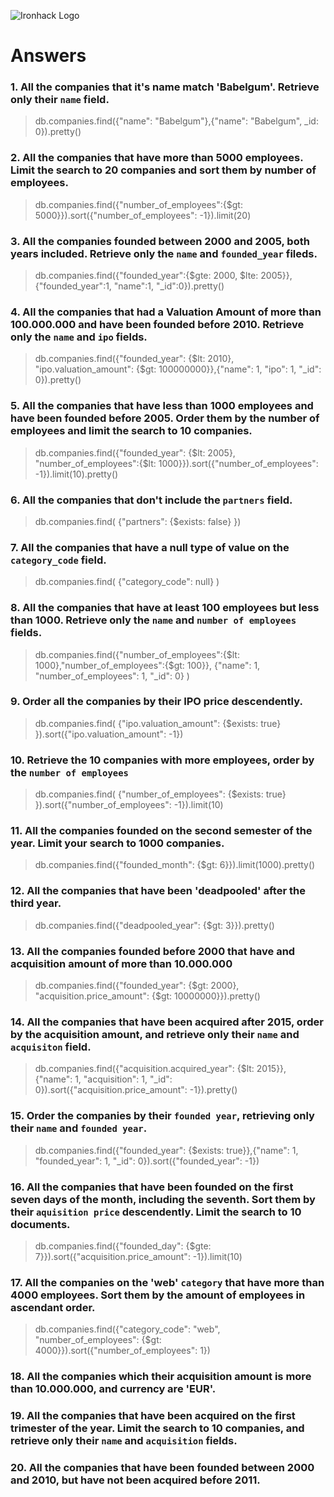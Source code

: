 ![Ironhack Logo](https://i.imgur.com/1QgrNNw.png)

# Answers

### 1. All the companies that it's name match 'Babelgum'. Retrieve only their `name` field.

>db.companies.find({"name": "Babelgum"},{"name": "Babelgum", _id: 0}).pretty()

### 2. All the companies that have more than 5000 employees. Limit the search to 20 companies and sort them by **number of employees**.

>db.companies.find({"number_of_employees":{$gt: 5000}}).sort({"number_of_employees": -1}).limit(20)

### 3. All the companies founded between 2000 and 2005, both years included. Retrieve only the `name` and `founded_year` fileds.

>db.companies.find({"founded_year":{$gte: 2000, $lte: 2005}},{"founded_year":1, "name":1, "_id":0}).pretty()

### 4. All the companies that had a Valuation Amount of more than 100.000.000 and have been founded before 2010. Retrieve only the `name` and `ipo` fields.

>db.companies.find({"founded_year": {$lt: 2010}, "ipo.valuation_amount": {$gt: 100000000}},{"name": 1, "ipo": 1, "_id": 0}).pretty()

### 5. All the companies that have less than 1000 employees and have been founded before 2005. Order them by the number of employees and limit the search to 10 companies.

>db.companies.find({"founded_year": {$lt: 2005}, "number_of_employees":{$lt: 1000}}).sort({"number_of_employees": -1}).limit(10).pretty()

### 6. All the companies that don't include the `partners` field.

>db.companies.find( {"partners": {$exists: false} })

### 7. All the companies that have a null type of value on the `category_code` field.

>db.companies.find( {"category_code": null} )

### 8. All the companies that have at least 100 employees but less than 1000. Retrieve only the `name` and `number of employees` fields.

>db.companies.find({"number_of_employees":{$lt: 1000},"number_of_employees":{$gt: 100}}, {"name": 1, "number_of_employees": 1, "_id": 0} )

### 9. Order all the companies by their IPO price descendently.

>db.companies.find( {"ipo.valuation_amount": {$exists: true} }).sort({"ipo.valuation_amount": -1})

### 10. Retrieve the 10 companies with more employees, order by the `number of employees`

>db.companies.find( {"number_of_employees": {$exists: true} }).sort({"number_of_employees": -1}).limit(10)

### 11. All the companies founded on the second semester of the year. Limit your search to 1000 companies.

>db.companies.find({"founded_month": {$gt: 6}}).limit(1000).pretty()

### 12. All the companies that have been 'deadpooled' after the third year.

>db.companies.find({"deadpooled_year": {$gt: 3}}).pretty()

### 13. All the companies founded before 2000 that have and acquisition amount of more than 10.000.000

>db.companies.find({"founded_year": {$gt: 2000}, "acquisition.price_amount": {$gt: 10000000}}).pretty()

### 14. All the companies that have been acquired after 2015, order by the acquisition amount, and retrieve only their `name` and `acquisiton` field.

>db.companies.find({"acquisition.acquired_year": {$lt: 2015}}, {"name": 1, "acquisition": 1, "_id": 0}).sort({"acquisition.price_amount": -1}).pretty()

### 15. Order the companies by their `founded year`, retrieving only their `name` and `founded year`.

>db.companies.find({"founded_year": {$exists: true}},{"name": 1, "founded_year": 1, "_id": 0}).sort({"founded_year": -1})

### 16. All the companies that have been founded on the first seven days of the month, including the seventh. Sort them by their `aquisition price` descendently. Limit the search to 10 documents.

>db.companies.find({"founded_day": {$gte: 7}}).sort({"acquisition.price_amount": -1}).limit(10)

### 17. All the companies on the 'web' `category` that have more than 4000 employees. Sort them by the amount of employees in ascendant order.

>db.companies.find({"category_code": "web", "number_of_employees": {$gt: 4000}}).sort({"number_of_employees": 1})

### 18. All the companies which their acquisition amount is more than 10.000.000, and currency are 'EUR'.

<!-- Your Code Goes Here -->

### 19. All the companies that have been acquired on the first trimester of the year. Limit the search to 10 companies, and retrieve only their `name` and `acquisition` fields.

<!-- Your Code Goes Here -->

### 20. All the companies that have been founded between 2000 and 2010, but have not been acquired before 2011.

<!-- Your Code Goes Here -->
